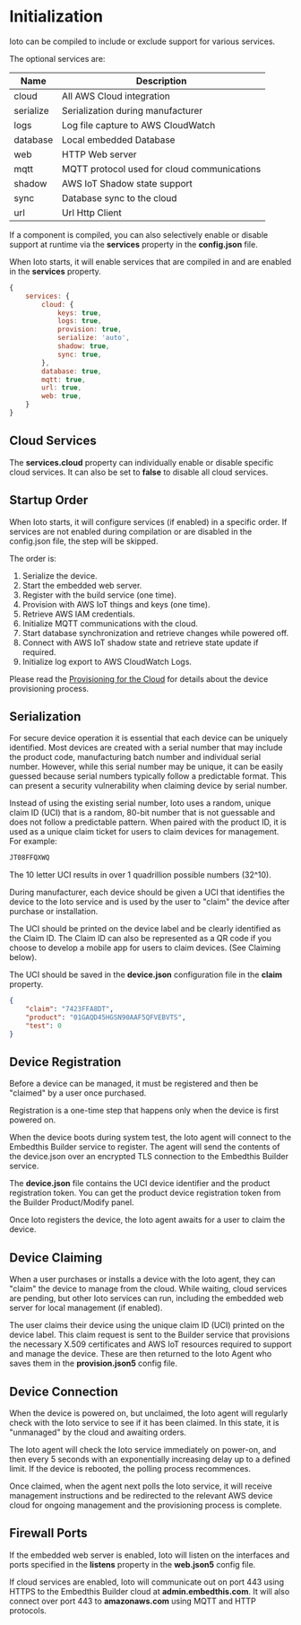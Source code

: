 # Initialization

Ioto can be compiled to include or exclude support for various services.

The optional services are:

Name|Description|
-|-
cloud | All AWS Cloud integration
serialize | Serialization during manufacturer
logs | Log file capture to AWS CloudWatch
database | Local embedded Database
web | HTTP Web server
mqtt | MQTT protocol used for cloud communications
shadow | AWS IoT Shadow state support
sync | Database sync to the cloud
url | Url Http Client

If a component is compiled, you can also selectively enable or disable support at runtime via the  **services** property in the **config.json** file.

When Ioto starts, it will enable services that are compiled in and are enabled in the **services** property.

```javascript
{
    services: {
        cloud: {
            keys: true,
            logs: true,
            provision: true,
            serialize: 'auto',
            shadow: true,
            sync: true,
        },
        database: true,
        mqtt: true,
        url: true,
        web: true,
    }
}
```

## Cloud Services

The **services.cloud** property can individually enable or disable specific cloud services. It can also be set to **false** to disable all cloud services.

## Startup Order

When Ioto starts, it will configure services (if enabled) in a specific order. If services are not enabled during compilation or are disabled in the config.json file, the step will be skipped.

The order is:

1. Serialize the device.
2. Start the embedded web server.
3. Register with the build service (one time).
4. Provision with AWS IoT things and keys (one time).
5. Retrieve AWS IAM credentials.
6. Initialize MQTT communications with the cloud.
7. Start database synchronization and retrieve changes while powered off.
8. Connect with AWS IoT shadow state and retrieve state update if required.
9. Initialize log export to AWS CloudWatch Logs.

Please read the [Provisioning for the Cloud](../aws/provisioning/) for details about the device provisioning process.

## Serialization

For secure device operation it is essential that each device can be uniquely identified. Most devices are created with a serial number that may include the product code, manufacturing batch number and individual serial number. However, while this serial number may be unique, it can be easily guessed because serial numbers typically follow a predictable format. This can present a security vulnerability when claiming device by serial number.

Instead of using the existing serial number, Ioto uses a random, unique claim ID (UCI) that is a random, 80-bit number that is not guessable and does not follow a predictable pattern. When paired with the product ID, it is used as a unique claim ticket for users to claim devices for management. For example:

```bash
JT08FFQXWQ
```

The 10 letter UCI results in over 1 quadrillion possible numbers (32^10).

During manufacturer, each device should be given a UCI that identifies the device to the Ioto service and is used by the user to "claim" the device after purchase or installation.

The UCI should be printed on the device label and be clearly identified as the Claim ID. The Claim ID can also be represented as a QR code if you choose to develop a mobile app for users to claim devices. (See Claiming below).

The UCI should be saved in the **device.json** configuration file in the **claim** property.


```json
{
    "claim": "7423FFA8DT",
    "product": "01GAQD45HGSN90AAF5QFVEBVTS",
    "test": 0
}
```

## Device Registration

Before a device can be managed, it must be registered and then be "claimed" by a user once purchased.

Registration is a one-time step that happens only when the device is first powered on.

When the device boots during system test, the Ioto agent will connect to the Embedthis Builder service to register. The agent will send the contents of the device.json over an encrypted TLS connection to the Embedthis Builder service.

The **device.json** file contains the UCI device identifier and the product registration token. You can get the product device registration token from the Builder Product/Modify panel.

Once Ioto registers the device, the Ioto agent awaits for a user to claim the device.

## Device Claiming

When a user purchases or installs a device with the Ioto agent, they can "claim" the device to manage from the cloud. While waiting, cloud services are pending, but other Ioto services can run, including the embedded web server for local management (if enabled).

The user claims their device using the unique claim ID (UCI) printed on the device label. This claim request is sent to the Builder service that provisions the necessary X.509 certificates and AWS IoT resources required to support and manage the device. These are then returned to the Ioto Agent who saves them in the **provision.json5** config file.


## Device Connection

When the device is powered on, but unclaimed, the Ioto agent will regularly check with the Ioto service to see if it has been claimed. In this state, it is "unmanaged" by the cloud and awaiting orders.

The Ioto agent will check the Ioto service immediately on power-on, and then every 5 seconds with an exponentially increasing delay up to a defined limit. If the device is rebooted, the polling process recommences.

Once claimed, when the agent next polls the Ioto service, it will receive management instructions and be redirected to the relevant AWS device cloud for ongoing management and the provisioning process is complete.

## Firewall Ports

If the embedded web server is enabled, Ioto will listen on the interfaces and ports specified in the **listens** property in the **web.json5** config file.

If cloud services are enabled, Ioto will communicate out on port 443 using HTTPS to the Embedthis Builder cloud at **admin.embedthis.com**. It will also connect over port 443 to **amazonaws.com** using MQTT and HTTP protocols.
